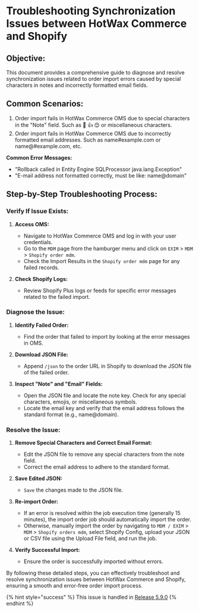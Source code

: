 # Troubleshooting Synchronization Issues between HotWax Commerce and Shopify

## Objective:

This document provides a comprehensive guide to diagnose and resolve synchronization issues related to order import errors caused by special characters in notes and incorrectly formatted email fields. 

## Common Scenarios:

1. Order import fails in HotWax Commerce OMS due to special characters in the "Note" field. Such as 🌟 👍 😊 or miscellaneous characters.
2. Order import fails in HotWax Commerce OMS due to incorrectly formatted email addresses. Such as name#example.com or name@#example.com, etc.


**Common Error Messages:**

   - "Rollback called in Entity Engine SQLProcessor java.lang.Exception"
   - "E-mail address not formatted correctly, must be like: name@domain"


## Step-by-Step Troubleshooting Process:

### Verify If Issue Exists:
1. **Access OMS:**
   - Navigate to HotWax Commerce OMS and log in with your user credentials.
   - Go to the `MDM` page from the hamburger menu and click on `EXIM` > `MDM` > `Shopify order mdm`.
   - Check the Import Results in the `Shopify order mdm` page for any failed records.

2. **Check Shopify Logs:**
   - Review Shopify Plus logs or feeds for specific error messages related to the failed import.

### Diagnose the Issue:
1. **Identify Failed Order:**
   - Find the order that failed to import by looking at the error messages in OMS.

2. **Download JSON File:**
   - Append `/json` to the order URL in Shopify to download the JSON file of the failed order.

3. **Inspect "Note" and "Email" Fields:**
   - Open the JSON file and locate the note key. Check for any special characters, emojis, or miscellaneous symbols.
   - Locate the email key and verify that the email address follows the standard format (e.g., name@domain).

### Resolve the Issue:
1. **Remove Special Characters and Correct Email Format:**
   - Edit the JSON file to remove any special characters from the note field.
   - Correct the email address to adhere to the standard format.

2. **Save Edited JSON:**
   - `Save` the changes made to the JSON file.

3. **Re-import Order:**
   - If an error is resolved within the job execution time (generally 15 minutes), the import order job should automatically import the order.
   - Otherwise, manually import the order by navigating to `MDM / EXIM` > `MDM` > `Shopify orders mdm`,  select Shopify Config, upload your JSON or CSV file using the Upload File field, and run the job.

4. **Verify Successful Import:**
   - Ensure the order is successfully imported without errors.


By following these detailed steps, you can effectively troubleshoot and resolve synchronization issues between HotWax Commerce and Shopify, ensuring a smooth and error-free order import process.

{% hint style="success" %} This issue is handled in [Release 5.9.0](https://docs.hotwax.co/integrate-with-hotwax/oms-release-versions/omsreleases) {% endhint %}


